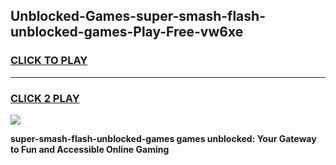 
## Unblocked-Games-super-smash-flash-unblocked-games-Play-Free-vw6xe
<h3>
<a href="https://premium76.site?title=super-smash-flash-unblocked-games&ref=23A">CLICK TO PLAY</a></h3>
<hr>

<h3>
<a href="https://premium76.site?title=super-smash-flash-unblocked-games&ref=23A">CLICK 2 PLAY</a>
  
</h3>

<a href="https://premium76.site?title=super-smash-flash-unblocked-games&ref=23A"><img src="https://clearcache.store/games.png"></a>


**super-smash-flash-unblocked-games games unblocked: Your Gateway to Fun and Accessible Online Gaming**
